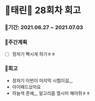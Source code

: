 # 🌼태린🌼 28회차 회고

### 🥕기간: 2021.06.27 ~ 2021.07.03

### 🍆주간계획

- [ ] 정처기 빡시게 하기ㅎㅎ

### 🥦회고

- 정처기 이번이 마지막 시험이길,,,
- 아이패드샀어요
- 하늘색 존예,,, 알고리즘 열시미 해야쥐ㅎㅎ


